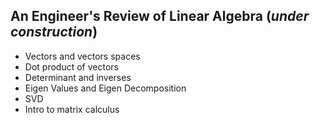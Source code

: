 ## An Engineer's Review of Linear Algebra (*under construction*)

- Vectors and vectors spaces
- Dot product of vectors
- Determinant and inverses
- Eigen Values and Eigen Decomposition
- SVD
- Intro to matrix calculus
